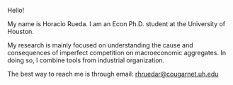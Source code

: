 Hello!

My name is Horacio Rueda. I am an Econ Ph.D. student at the University of Houston. 

My research is mainly focused on understanding the cause and consequences of imperfect competition on macroeconomic aggregates. In doing so, I combine tools from industrial organization.


The best way to reach me is through email: rhruedar@cougarnet.uh.edu
